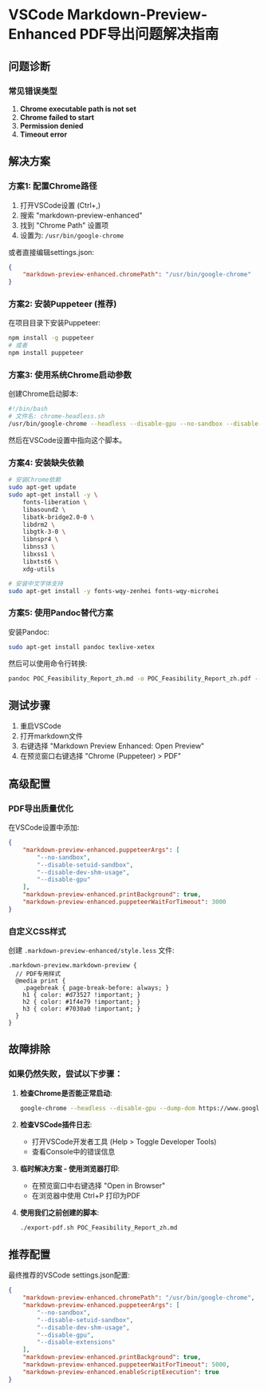 # VSCode Markdown-Preview-Enhanced PDF导出问题解决指南

## 问题诊断

### 常见错误类型
1. **Chrome executable path is not set**
2. **Chrome failed to start**
3. **Permission denied**
4. **Timeout error**

## 解决方案

### 方案1: 配置Chrome路径

1. 打开VSCode设置 (Ctrl+,)
2. 搜索 "markdown-preview-enhanced"
3. 找到 "Chrome Path" 设置项
4. 设置为: `/usr/bin/google-chrome`

或者直接编辑settings.json:
```json
{
    "markdown-preview-enhanced.chromePath": "/usr/bin/google-chrome"
}
```

### 方案2: 安装Puppeteer (推荐)

在项目目录下安装Puppeteer:
```bash
npm install -g puppeteer
# 或者
npm install puppeteer
```

### 方案3: 使用系统Chrome启动参数

创建Chrome启动脚本:
```bash
#!/bin/bash
# 文件名: chrome-headless.sh
/usr/bin/google-chrome --headless --disable-gpu --no-sandbox --disable-dev-shm-usage "$@"
```

然后在VSCode设置中指向这个脚本。

### 方案4: 安装缺失依赖

```bash
# 安装Chrome依赖
sudo apt-get update
sudo apt-get install -y \
    fonts-liberation \
    libasound2 \
    libatk-bridge2.0-0 \
    libdrm2 \
    libgtk-3-0 \
    libnspr4 \
    libnss3 \
    libxss1 \
    libxtst6 \
    xdg-utils

# 安装中文字体支持
sudo apt-get install -y fonts-wqy-zenhei fonts-wqy-microhei
```

### 方案5: 使用Pandoc替代方案

安装Pandoc:
```bash
sudo apt-get install pandoc texlive-xetex
```

然后可以使用命令行转换:
```bash
pandoc POC_Feasibility_Report_zh.md -o POC_Feasibility_Report_zh.pdf --pdf-engine=xelatex
```

## 测试步骤

1. 重启VSCode
2. 打开markdown文件
3. 右键选择 "Markdown Preview Enhanced: Open Preview"
4. 在预览窗口右键选择 "Chrome (Puppeteer) > PDF"

## 高级配置

### PDF导出质量优化
在VSCode设置中添加:
```json
{
    "markdown-preview-enhanced.puppeteerArgs": [
        "--no-sandbox",
        "--disable-setuid-sandbox",
        "--disable-dev-shm-usage",
        "--disable-gpu"
    ],
    "markdown-preview-enhanced.printBackground": true,
    "markdown-preview-enhanced.puppeteerWaitForTimeout": 3000
}
```

### 自定义CSS样式
创建 `.markdown-preview-enhanced/style.less` 文件:
```less
.markdown-preview.markdown-preview {
  // PDF专用样式
  @media print {
    .pagebreak { page-break-before: always; }
    h1 { color: #d73527 !important; }
    h2 { color: #1f4e79 !important; }
    h3 { color: #7030a0 !important; }
  }
}
```

## 故障排除

### 如果仍然失败，尝试以下步骤：

1. **检查Chrome是否能正常启动**:
   ```bash
   google-chrome --headless --disable-gpu --dump-dom https://www.google.com
   ```

2. **检查VSCode插件日志**:
   - 打开VSCode开发者工具 (Help > Toggle Developer Tools)
   - 查看Console中的错误信息

3. **临时解决方案 - 使用浏览器打印**:
   - 在预览窗口中右键选择 "Open in Browser"
   - 在浏览器中使用 Ctrl+P 打印为PDF

4. **使用我们之前创建的脚本**:
   ```bash
   ./export-pdf.sh POC_Feasibility_Report_zh.md
   ```

## 推荐配置

最终推荐的VSCode settings.json配置:
```json
{
    "markdown-preview-enhanced.chromePath": "/usr/bin/google-chrome",
    "markdown-preview-enhanced.puppeteerArgs": [
        "--no-sandbox",
        "--disable-setuid-sandbox",
        "--disable-dev-shm-usage",
        "--disable-gpu",
        "--disable-extensions"
    ],
    "markdown-preview-enhanced.printBackground": true,
    "markdown-preview-enhanced.puppeteerWaitForTimeout": 5000,
    "markdown-preview-enhanced.enableScriptExecution": true
}
``` 